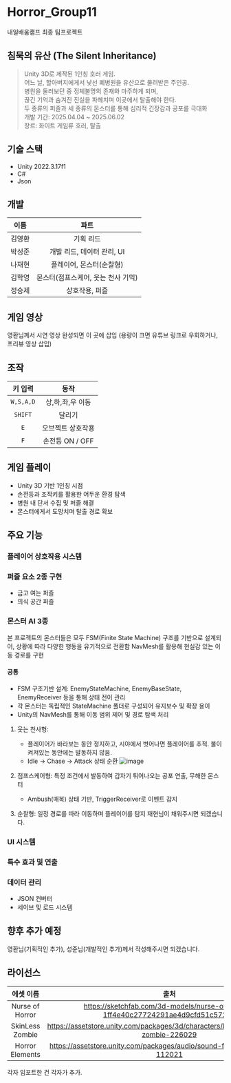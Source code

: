 # Horror_Group11
내일배움캠프 최종 팀프로젝트

## 침묵의 유산 (The Silent Inheritance)
> Unity 3D로 제작된 1인칭 호러 게임.<br>
> 어느 날, 할아버지에게서 낯선 폐병원을 유산으로 물려받은 주인공.<br>
> 병원을 둘러보던 중 정체불명의 존재와 마주하게 되며,<br>
> 끊긴 기억과 숨겨진 진실을 파헤치며 이곳에서 탈출해야 한다.<br>
> 두 종류의 퍼즐과 세 종류의 몬스터를 통해 심리적 긴장감과 공포를 극대화<br>
> 개발 기간: 2025.04.04 ~ 2025.06.02<br>
> 장르: 화이트 게임류 호러, 탈출<br>

## 기술 스택
- Unity 2022.3.17f1
- C#
- Json

## 개발
| 이름      | 파트               |
|:---------:|:------------------:|
| 김영환     | 기획 리드 |
| 박성준     | 개발 리드, 데이터 관리, UI |
| 나재현     | 플레이어, 몬스터(순찰형) |
| 김학영     | 몬스터(점프스케어, 웃는 천사 기믹) |
| 정승제     | 상호작용, 퍼즐 |
</details>

## 게임 영상
영환님께서 시연 영상 완성되면 이 곳에 삽입
(용량이 크면 유튜브 링크로 우회하거나, 프리뷰 영상 삽입)

## 조작
| 키 입력 | 동작    |
|:-----------:|:-------:|
| `W,S,A,D`       |  상,하,좌,우 이동   |
| `SHIFT` |  달리기 |
| `E`       | 오브젝트 상호작용  |
| `F` |  손전등 ON / OFF |

## 게임 플레이
- Unity 3D 기반 1인칭 시점
- 손전등과 조작키를 활용한 어두운 환경 탐색
- 병원 내 단서 수집 및 퍼즐 해결
- 몬스터에게서 도망치며 탈출 경로 확보

## 주요 기능
### 플레이어 상호작용 시스템
### 퍼즐 요소 2종 구현
- 금고 여는 퍼즐
- 의식 공간 퍼즐
### 몬스터 AI 3종
본 프로젝트의 몬스터들은 모두 FSM(Finite State Machine) 구조를 기반으로 설계되어, 상황에 따라 다양한 행동을 유기적으로 전환함
NavMesh를 활용해 현실감 있는 이동 경로를 구현
#### 공통
- FSM 구조기반 설계: EnemyStateMachine, EnemyBaseState, EnemyReceiver 등을 통해 상태 전이 관리
- 각 몬스터는 독립적인 StateMachine 폴더로 구성되어 유지보수 및 확장 용이
- Unity의 NavMesh를 통해 이동 범위 제어 및 경로 탐색 처리
1) 웃는 천사형:
   - 플레이어가 바라보는 동안 정지하고, 시야에서 벗어나면 플레이어를 추적. 불이 켜져있는 동안에는 발동하지 않음.
   - Idle → Chase → Attack 상태 순환
   ![image](https://github.com/user-attachments/assets/015d04bf-23cb-4d44-ae67-536b0fc1dac7)

2) 점프스케어형: 특정 조건에서 발동하여 갑자기 튀어나오는 공포 연출, 무해한 몬스터
   - Ambush(매복) 상태 기반, TriggerReceiver로 이벤트 감지
3) 순찰형: 일정 경로를 따라 이동하며 플레이어를 탐지
   재현님이 채워주시면 되겠습니다.
### UI 시스템
### 특수 효과 및 연출
### 데이터 관리
- JSON 컨버터
- 세이브 및 로드 시스템

## 향후 추가 예정
영환님(기획적인 추가), 성준님(개발적인 추가)께서 작성해주시면 되겠습니다.

## 라이선스
| 에셋 이름     |출처| 라이선스        |
|:-----------:|:---:|:-------------:|
| Nurse of Horror   |https://sketchfab.com/3d-models/nurse-of-horror-1ff4e40c27724291ae4d9cfd51c57239| CC |
| SkinLess Zombie   |https://assetstore.unity.com/packages/3d/characters/humanoids/skinless-zombie-226029| Standard |
| Horror Elements   |https://assetstore.unity.com/packages/audio/sound-fx/horror-elements-112021| Standard |
각자 임포트한 건 각자가 추가. 

